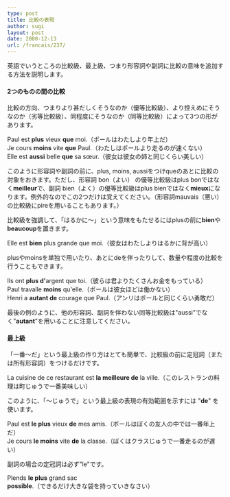 ```yaml
---
type: post
title: 比較の表現
author: sugi
layout: post
date: 2000-12-13
url: /francais/237/
---
```

英語でいうところの比較級、最上級、つまり形容詞や副詞に比較の意味を追加する方法を説明します。

#### 2つのものの間の比較

比較の方向、つまりより甚だしくそうなのか（優等比較級）、より控えめにそうなのか（劣等比較級）、同程度にそうなのか（同等比較級）によって3つの形があります。

<div class="example">
  Paul est <strong>plus</strong> vieux <strong> que</strong> moi.（ポールはわたしより年上だ）
</div>

<div class="example">
  Je cours <strong>moins</strong> vite <strong> que</strong> Paul.（わたしはポールより走るのが速くない）
</div>

<div class="example">
  Elle est <strong>aussi</strong> belle <strong> que</strong> sa s&oelig;ur.（彼女は彼女の姉と同じくらい美しい）
</div>

このように形容詞や副詞の前に、plus, moins, aussiをつけqueのあとに比較の対象をおきます。ただし、形容詞 bon（よい） の優等比較級はplus bonではなく**meilleur**で、副詞 bien（よく）の優等比較級はplus bienではなく**mieux**になります。例外的なのでこの2つだけは覚えてください。（形容詞mauvais（悪い）の比較級にpireを用いることもあります。）

比較級を強調して、「はるかに～」という意味をもたせるにはplusの前に**bien**や**beaucoup**を置きます。

<div class="example">
  Elle est <strong>bien</strong> plus grande que moi.（彼女はわたしよりはるかに背が高い）
</div>

plusやmoinsを単独で用いたり、あとにdeを伴ったりして、数量や程度の比較を行うこともできます。

<div class="example">
  Ils ont <strong>plus d'</strong>argent que toi.（彼らは君よりたくさんお金をもっている）
</div>

<div class="example">
  Paul travalle <strong>moins</strong> qu'elle.（ポールは彼女ほどは働かない）
</div>

<div class="example">
  Henri a <strong>autant de</strong> courage que Paul.（アンリはポールと同じくらい勇敢だ）
</div>

最後の例のように、他の形容詞、副詞を伴わない同等比較級は"aussi"でなく"**autant**"を用いることに注意してください。

#### 最上級

「一番～だ」という最上級の作り方はとても簡単で、比較級の前に定冠詞（または所有形容詞）をつけるだけです。

<div class="example">
  La cuisine de ce restaurant est <strong>la meilleure de</strong> la ville.（このレストランの料理は町じゅうで一番美味しい）
</div>

このように、「～じゅうで」という最上級の表現の有効範囲を示すには "**de**" を使います。

<div class="example">
  Paul est <strong>le plus</strong> vieux <strong> de</strong> mes amis.（ポールはぼくの友人の中では一番年上だ）
</div>

<div class="example">
  Je cours <strong>le moins</strong> vite <strong> de</strong> la classe.（ぼくはクラスじゅうで一番走るのが遅い）
</div>

副詞の場合の定冠詞は必ず"le"です。

<div class="example">
  Plends <strong>le plus</strong> grand sac <strong> possible</strong>.（できるだけ大きな袋を持っていきなさい）
</div>
